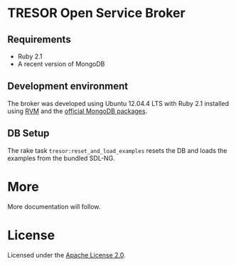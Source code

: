 TRESOR Open Service Broker
==========================

Requirements
------------

* Ruby 2.1
* A recent version of MongoDB

Development environment
-----------------------

The broker was developed using Ubuntu 12.04.4 LTS with Ruby 2.1 installed using [RVM](http://rvm.io/) and the [official MongoDB packages](http://docs.mongodb.org/manual/tutorial/install-mongodb-on-ubuntu/).

DB Setup
--------

The rake task `tresor:reset_and_load_examples` resets the DB and loads the examples from the bundled SDL-NG.

More
====

More documentation will follow.

License
=======

Licensed under the [Apache License 2.0](http://www.apache.org/licenses/LICENSE-2.0.html).
